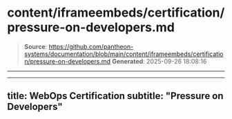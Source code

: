 # content/iframeembeds/certification/pressure-on-developers.md

> **Source**: https://github.com/pantheon-systems/documentation/blob/main/content/iframeembeds/certification/pressure-on-developers.md
> **Generated**: 2025-09-26 18:08:16

---

---
title: WebOps Certification
subtitle: "Pressure on Developers"
---

<Partial file="certification-guide/pressure-on-developers.md" />
